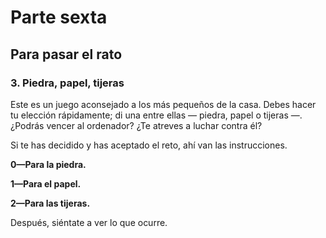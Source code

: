 # Parte sexta

## Para pasar el rato

### 3. Piedra, papel, tijeras

Este es un juego aconsejado a los más pequeños de la casa. Debes hacer tu elección rápidamente; di una entre ellas — piedra, papel o tijeras —. ¿Podrás vencer al ordenador? ¿Te atreves a luchar contra él?

Si te has decidido y has aceptado el reto, ahí van las instrucciones.

**0—Para la piedra.**

**1—Para el papel.**

**2—Para las tijeras.**

Después, siéntate a ver lo que ocurre.
